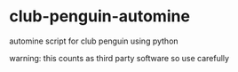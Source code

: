 # club-penguin-automine

automine script for club penguin using python

warning: this counts as third party software so use carefully
